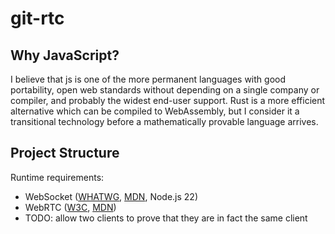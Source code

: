 # git-rtc

## Why JavaScript?

I believe that js is one of the more permanent languages with good portability, open web standards without depending on a single company or compiler, and probably the widest end-user support. Rust is a more efficient alternative which can be compiled to WebAssembly, but I consider it a transitional technology before a mathematically provable language arrives.

## Project Structure

Runtime requirements:

- WebSocket ([WHATWG](https://websockets.spec.whatwg.org/#the-websocket-interface), [MDN](https://developer.mozilla.org/en-US/docs/Web/API/WebSocket), Node.js 22)
- WebRTC ([W3C](https://www.w3.org/TR/webrtc/), [MDN](https://developer.mozilla.org/en-US/docs/Web/API/WebRTC_API))
- TODO: allow two clients to prove that they are in fact the same client

